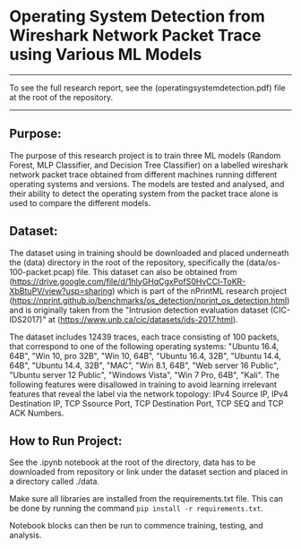 # Operating System Detection from Wireshark Network Packet Trace using Various ML Models
_____

To see the full research report, see the (operatingsystemdetection.pdf) file at the root of the repository. 

_____

## Purpose:

The purpose of this research project is to train three ML models (Random Forest, MLP Classifier, and Decision Tree Classifier) on a labelled wireshark network packet trace obtained from different machines running different operating systems and versions. The models are tested and analysed, and their ability to detect the operating system from the packet trace alone is used to compare the different models.

## Dataset:

The dataset using in training should be downloaded and placed underneath the (data) directory in the root of the repository, specifically the (data/os-100-packet.pcap) file. This dataset can also be obtained from (https://drive.google.com/file/d/1hlyGHqCgxPofS0HvCCl-ToKR-XbBtuPV/view?usp=sharing) which is part of the nPrintML research project (https://nprint.github.io/benchmarks/os_detection/nprint_os_detection.html) and is originally taken from the "Intrusion detection evaluation dataset (CIC-IDS2017)" at (https://www.unb.ca/cic/datasets/ids-2017.html). 

The dataset includes 12439 traces, each trace consisting of 100 packets, that correspond to one of the following operating systems: "Ubuntu 16.4, 64B", "Win 10, pro 32B", "Win 10, 64B", "Ubuntu 16.4, 32B", "Ubuntu 14.4, 64B", "Ubuntu 14.4, 32B", "MAC", "Win 8.1, 64B", "Web server 16 Public", "Ubuntu server 12 Public", "Windows Vista", "Win 7 Pro, 64B", "Kali". The following features were disallowed in training to avoid learning irrelevant features that reveal the label via the network topology: IPv4 Source IP, IPv4 Destination IP, TCP Ssource Port, TCP Destination Port, TCP SEQ and TCP ACK Numbers.

## How to Run Project:

See the .ipynb notebook at the root of the directory, data has to be downloaded from repository or link under the dataset section and placed in a directory called ./data. 

Make sure all libraries are installed from the requirements.txt file. This can be done by running the command ```pip install -r requirements.txt```.

Notebook blocks can then be run to commence training, testing, and analysis. 
